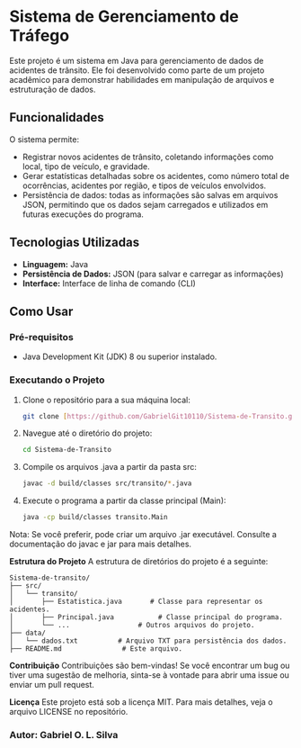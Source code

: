 # Sistema de Gerenciamento de Tráfego

Este projeto é um sistema em Java para gerenciamento de dados de acidentes de trânsito. Ele foi desenvolvido como parte de um projeto acadêmico para demonstrar habilidades em manipulação de arquivos e estruturação de dados.

## Funcionalidades

O sistema permite:
* Registrar novos acidentes de trânsito, coletando informações como local, tipo de veículo, e gravidade.
* Gerar estatísticas detalhadas sobre os acidentes, como número total de ocorrências, acidentes por região, e tipos de veículos envolvidos.
* Persistência de dados: todas as informações são salvas em arquivos JSON, permitindo que os dados sejam carregados e utilizados em futuras execuções do programa.

## Tecnologias Utilizadas
* **Linguagem:** Java
* **Persistência de Dados:** JSON (para salvar e carregar as informações)
* **Interface:** Interface de linha de comando (CLI)

## Como Usar

### Pré-requisitos
* Java Development Kit (JDK) 8 ou superior instalado.

### Executando o Projeto
1. Clone o repositório para a sua máquina local:
   ```bash
   git clone [https://github.com/GabrielGit10110/Sistema-de-Transito.git](https://github.com/GabrielGit10110/Sistema-de-Transito.git)
   ```

2. Navegue até o diretório do projeto:
    ```bash
    cd Sistema-de-Transito
    ```

3. Compile os arquivos .java a partir da pasta src:
    ```bash
    javac -d build/classes src/transito/*.java
    ```

4. Execute o programa a partir da classe principal (Main):

    ```bash
   java -cp build/classes transito.Main
    ```

Nota: Se você preferir, pode criar um arquivo .jar executável. Consulte a documentação do javac e jar para mais detalhes.

**Estrutura do Projeto**
A estrutura de diretórios do projeto é a seguinte:

```
Sistema-de-transito/
├── src/
│   └── transito/
│       ├── Estatistica.java       # Classe para representar os acidentes.
│       ├── Principal.java           # Classe principal do programa.
│       └── ...                 # Outros arquivos do projeto.
├── data/
│   └── dados.txt          # Arquivo TXT para persistência dos dados.
├── README.md               # Este arquivo.
```

**Contribuição**
Contribuições são bem-vindas! Se você encontrar um bug ou tiver uma sugestão de melhoria, sinta-se à vontade para abrir uma issue ou enviar um pull request.

**Licença**
Este projeto está sob a licença MIT. Para mais detalhes, veja o arquivo LICENSE no repositório.

### Autor: Gabriel O. L. Silva
